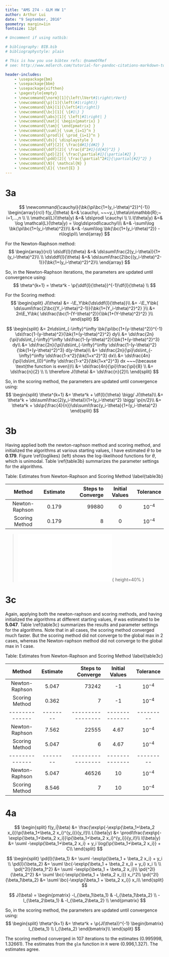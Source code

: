 ```yaml
---
title: "AMS 274 - GLM HW 1"
author: Arthur Lui
date: "9 September, 2016"
geometry: margin=1in
fontsize: 12pt

# Uncomment if using natbib:

# bibliography: BIB.bib
# bibliographystyle: plain 

# This is how you use bibtex refs: @nameOfRef
# see: http://www.mdlerch.com/tutorial-for-pandoc-citations-markdown-to-latex.html)

header-includes: 
    - \usepackage{bm}
    - \usepackage{bbm}
    - \usepackage{xifthen}
    - \pagestyle{empty}
    - \newcommand{\norm}[1]{\left\lVert#1\right\rVert}
    - \newcommand{\p}[1]{\left(#1\right)}
    - \newcommand{\bk}[1]{\left[#1\right]}
    - \newcommand{\bc}[1]{ \{#1\} }
    - \newcommand{\abs}[1]{ \left|#1\right| }
    - \newcommand{\mat}{ \begin{pmatrix} }
    - \newcommand{\tam}{ \end{pmatrix} }
    - \newcommand{\suml}{ \sum_{i=1}^n }
    - \newcommand{\prodl}{ \prod_{i=1}^n }
    - \newcommand{\ds}{ \displaystyle }
    - \newcommand{\df}[2]{ \frac{d#1}{d#2} }
    - \newcommand{\ddf}[2]{ \frac{d^2#1}{d{#2}^2} }
    - \newcommand{\pd}[2]{ \frac{\partial#1}{\partial#2} }
    - \newcommand{\pdd}[2]{ \frac{\partial^2#1}{\partial{#2}^2} }
    - \newcommand{\N}{ \mathcal{N} }
    - \newcommand{\E}{ \text{E} }
---
```


# 3a

$$
\newcommand{\cauchyi}{\bk{\pi\bc{1+(y_i-\theta)^2}}^{-1}}
\begin{array}{rcl}
f(y_i|\theta) &=& \cauchyi, ~~~y_i,\theta\in\mathbb{R};~ i=1,...,n \\
\\
\mathcal{L}(\theta|y) &=& \ds\prodl \cauchyi \\
\\
l(\theta|y) &=& \log \mathcal{L}(\theta|y) = \log\ds\prodl\cauchyi\\\
            &=& -\suml\log \bk{\pi\bc{1+(y_i-\theta)^2}}\\
            &=& -\suml\log \bk{\bc{1+(y_i-\theta)^2}} - n\log\pi\\
\end{array}
$$

For the Newton-Raphson method:
$$
\begin{array}{rcl}
\ds\df{l}{\theta} &=& \ds\suml\frac{2(y_i-\theta)}{1+(y_i-\theta)^2}\\
\\
\ds\ddf{l}{\theta} &=& \ds\suml\frac{2\bc{(y_i-\theta)^2-1}}{\bk{1+(y_i-\theta)^2}^2}\\
\end{array}
$$

So, in the Newton-Raphson iterations, the parameters are updated until convergence using:
$$
\theta^{k+1} = \theta^k - \p{\ddf{l}{\theta}}^{-1}\df{l}{\theta} \\
$$

For the Scoring method:
$$
\begin{split}
J(\theta) &= -\E_Y\bk{\ds\ddf{l}{\theta}}\\
          &= -\E_Y\bk{ \ds\suml\frac{2\bc{(Y_i-\theta)^2-1}}{\bk{1+(Y_i-\theta)^2}^2} }\\
          &= 2n\E_Y\bk{ \ds\frac{\bc{1-(Y-\theta)^2}}{\bk{1+(Y-\theta)^2}^2} }\\
\end{split}
$$

$$
\begin{split}
          &= 2n\ds\int_{-\infty}^\infty \bk{\pi\bc{1+(y-\theta)^2}}^{-1}
               \ds\frac{1-(y-\theta)^2}{\bk{1+(y-\theta)^2}^2} dy\\
          &= \ds\frac{2n}{\pi}\ds\int_{-\infty}^\infty 
             \ds\frac{1-(y-\theta)^2}{\bk{1+(y-\theta)^2}^3} dy\\
          &= \ds\frac{2n}{\pi}\ds\int_{-\infty}^\infty 
             \ds\frac{1-(y-\theta)^2}{\bk{1+(y-\theta)^2}^3} d(y-\theta)\\
          &= \ds\frac{2n}{\pi}\ds\int_{-\infty}^\infty 
             \ds\frac{1-x^2}{\bk{1+x^2}^3} dx\\
          &= \ds\frac{4n}{\pi}\ds\int_{0}^\infty 
             \ds\frac{1-x^2}{\bk{1+x^2}^3} dx ~~~(\because \text{the function is even})\\
          &= \ds\frac{4n}{\pi}\frac{\pi}{8} \\
          &= \ds\frac{n}{2} \\
          \\
          \therefore J(\theta) &= \ds\frac{n}{2}\\
\end{split}
$$

So, in the scoring method, the parameters are updated until convergence using:
$$
\begin{split}
\theta^{k+1} &= \theta^k + \df{l}{\theta} \bigg/ J(\theta)\\
             &= \theta^k + \ds\suml\frac{2(y_i-\theta)}{1+(y_i-\theta)^2} \bigg/ \p{n/2}\\
             &= \theta^k + \ds\p{\frac{4}{n}}\ds\suml\frac{y_i-\theta}{1+(y_i-\theta)^2}
\end{split}
$$

# 3b

Having applied both the newton-raphson method and scoring method, and
initialized the algorithms at various starting values, I have estimated
$\theta$ to be **0.179**. Figure \ref{loglikes} (left) shows the log-likelihood
functions for $\theta$, which is unimodal. Table \ref{table3b} summarizes
the parameter settings for the algorithms.

Table: Estimates from Newton-Raphson and Scoring Method \label{table3b}

| Method         | Estimate | Steps to Converge | Initial Values | Tolerance |
|:--------------:|:--------:| -----------------:|:--------------:|:---------:| 
| Newton-Raphson | 0.179    |             99880 | 0              | $10^{-4}$ |
| Scoring Method | 0.179    |                 8 | 0              | $10^{-4}$ |

> ![Log-likelihoods for parts 3b (left) and 3c (right).\label{loglikes}](../img/sim.pdf){ height=40% }

# 3c

Again, applying both the newton-raphson and scoring methods, and having
initialized the algorithms at different starting values, $\theta$ was estimated
to be **5.047**. Table \ref{table3c} summarizes the results and parameter
settings for the algorithms. Note that in all cases, the scoring method
converged much faster. But the scoring method did not converge to the global
max in 2 cases, whereas the Newton-raphson method did not converge to the
global max in 1 case.

Table: Estimates from Newton-Raphson and Scoring Method \label{table3c}

| Method         | Estimate | Steps to Converge | Initial Values | Tolerance |
|:--------------:|:--------:| -----------------:|:--------------:|:---------:| 
| Newton-Raphson | 5.047    |             73242 | -1              | $10^{-4}$ |
| Scoring Method | 0.362    |                 7 | -1              | $10^{-4}$ |
| -------------- | -------- | ----------------- | -------------- | --------- | 
| Newton-Raphson | 7.562    |             22555 | 4.67           | $10^{-4}$ |
| Scoring Method | 5.047    |                 6 | 4.67           | $10^{-4}$ |
| -------------- | -------- | ----------------- | -------------- | --------- | 
| Newton-Raphson | 5.047    |             46526 | 10             | $10^{-4}$ |
| Scoring Method | 8.546    |                 7 | 10             | $10^{-4}$ |


# 4a

$$
\begin{split}
f(y_i|\beta) &= \frac{\exp\p{-\exp\p{\beta_1+\beta_2 x_i}}\p{\beta_1+\beta_2 x_i}^{y_i}}{y_i!}\\
L(\beta|y) &= \prodl\frac{\exp\p{-\exp\p{\beta_1+\beta_2 x_i}}\p{\beta_1+\beta_2 x_i}^{y_i}}{y_i!}\\
l(\beta|y) &= \suml -\exp\p{\beta_1+\beta_2 x_i} + y_i \log{\p{\beta_1+\beta_2 x_i}} + C\\
\end{split}
$$

$$
\begin{split}
\pd{l}{\beta_1} &= \suml -\exp\p{\beta_1 + \beta_2 x_i} + y_i \\
\pd{l}{\beta_2} &= \suml \bc{-\exp\p{\beta_1 + \beta_2 x_i} + y_i} x_i \\
\\
\pd{^2l}{\beta_1^2} &= \suml -\exp\p{\beta_1 + \beta_2 x_i}\\
\pd{^2l}{\beta_2^2} &= \suml \bc{-\exp\p{\beta_1 + \beta_2 x_i}} x_i^2\\
\pd{^2l}{\beta_1\beta_2} &= \suml \bc{-\exp\p{\beta_1 + \beta_2 x_i}} x_i\\
\end{split}
$$

$$
J(\beta) = \begin{pmatrix}
-l_{\beta_1\beta_1} & -l_{\beta_1\beta_2} \\
-l_{\beta_2\beta_1} & -l_{\beta_2\beta_2} \\
\end{pmatrix}
$$

So, in the scoring method, the parameters are updated until convergence using:
$$
\begin{split}
\theta^{k+1} &= \theta^k + \p{J(\theta)}^{-1} 
                \begin{bmatrix} l_{\beta_1} \\ l_{\beta_2} \end{bmatrix}\\
\end{split}
$$


The scoring method converged in 107 iterations to the estimates (0.995998,
1.32661). The estimates from the `glm` function in `R` were (0.996,1.327).
The estimates agree.



[//]: # (This is a comment)
